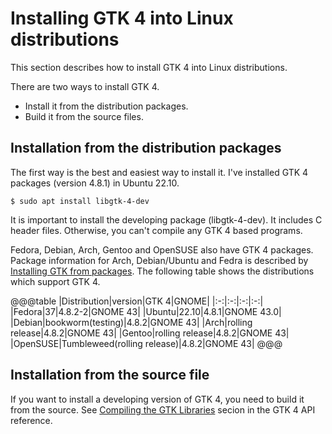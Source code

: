 # Installing GTK 4 into Linux distributions

This section describes how to install GTK 4 into Linux distributions.

There are two ways to install GTK 4.

- Install it from the distribution packages.
- Build it from the source files.

## Installation from the distribution packages

The first way is the best and easiest way to install it.
I've installed GTK 4 packages (version 4.8.1) in Ubuntu 22.10.

~~~
$ sudo apt install libgtk-4-dev
~~~

It is important to install the developing package (libgtk-4-dev).
It includes C header files.
Otherwise, you can't compile any GTK 4 based programs.

Fedora, Debian, Arch, Gentoo and OpenSUSE also have GTK 4 packages.
Package information for Arch, Debian/Ubuntu and Fedra is described by [Installing GTK from packages](https://www.gtk.org/docs/installations/linux#installing-gtk-from-packages).
The following table shows the distributions which support GTK 4.

@@@table
|Distribution|version|GTK 4|GNOME|
|:-:|:-:|:-:|:-:|
|Fedora|37|4.8.2-2|GNOME 43|
|Ubuntu|22.10|4.8.1|GNOME 43.0|
|Debian|bookworm(testing)|4.8.2|GNOME 43|
|Arch|rolling release|4.8.2|GNOME 43|
|Gentoo|rolling release|4.8.2|GNOME 43|
|OpenSUSE|Tumbleweed(rolling release)|4.8.2|GNOME 43|
@@@

## Installation from the source file

If you want to install a developing version of GTK 4, you need to build it from the source.
See [Compiling the GTK Libraries](https://docs.gtk.org/gtk4/building.html) secion in the GTK 4 API reference.
